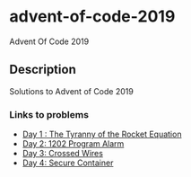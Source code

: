 # advent-of-code-2019
Advent Of Code 2019 

## Description
Solutions to Advent of Code 2019

### Links to problems

- [Day 1 : The Tyranny of the Rocket Equation](src/main/resources/day_1.md)
- [Day 2: 1202 Program Alarm](src/main/resources/day_2.md)
- [Day 3: Crossed Wires](src/main/resources/day_3.md)
- [Day 4: Secure Container](src/main/resources/day_4.md)
